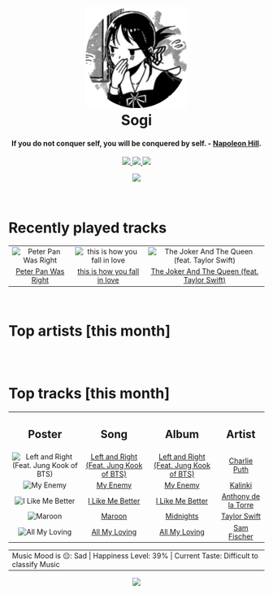<h1 align='center'>
  <br>
  <a href='https://www.youtube.com/watch?v=dQw4w9WgXcQ'><img src='avatar.png' alt='Sogi' width='200'></a>
  <br>
  Sogi
  <br>
</h1>

<h4 align='center'>If you do not conquer self, you will be conquered by self. - <a href='https://duckduckgo.com/?q=Napoleon+Hill' target='_blank'>Napoleon Hill</a>.</h4>

<p align='center' socials>
  <a href='https://discord.com/invite/96EA7ENfV9'>
    <img src='https://img.shields.io/badge/Discord-server-blue'>
  </a>
  <a href='https://sxoxgxi.github.io/'>
    <img src='https://img.shields.io/website?down_color=red&down_message=offline&label=Website&up_color=light%20green&up_message=online&url=https://sxoxgxi.github.io/'>
  </a>
  <img src='https://img.shields.io/badge/Layout-Unsynced-red' class='layout'>
</p socials>
<p status, align='center'>
  <a href='https://open.spotify.com/user/317777c47jvjnq6zzzwbijw6gbmi?si=d1aee88debdf46d8'>
    <img src="https://img.shields.io/badge/Sogi-Offline-&?style=social&logo=spotify">
  </a>
</p status>
<!------ RECENTLY PLAYED ------>

<p recentlyplayed, float='left'>
  <br>
  <h1>Recently played tracks</h1>
  <p></p>
  <table style='width:100%'>
<tr align='center'>
<td>
<img class='artists' src='https://i.scdn.co/image/ab67616d0000b273b77fbda8838aaf19e954076c' alt='Peter Pan Was Right' style='width:50%'>
</td>
<td>
<img class='artists' src='https://i.scdn.co/image/ab67616d0000b273bdcc1b27dac22bfb3a57c2de' alt='this is how you fall in love' style='width:50%'>
</td>
<td>
<img class='artists' src='https://i.scdn.co/image/ab67616d0000b27389aff4625958eac8d16535c7' alt='The Joker And The Queen (feat. Taylor Swift)' style='width:50%'>
</td>
</tr>
<tr align='center'>
<td>
<a href='https://open.spotify.com/track/2At18rPHOuTEjGEppwGV0A'>Peter Pan Was Right</a>
</td>
<td>
<a href='https://open.spotify.com/track/1aEsTgCsv8nOjEgyEoRCpS'>this is how you fall in love</a>
</td>
<td>
<a href='https://open.spotify.com/track/6N1K5OVVCopBjGViHs2IvP'>The Joker And The Queen (feat. Taylor Swift)</a>
</td>
</tr>
</table>

</p recentlyplayed>
<!------ .RECENTLY PLAYED ------>
<!------ TOP ARTISTS ------>

<p topartists, float='left'>
  <br>
  <h1>Top artists [this month]</h1>
  <p></p>
  <table style='width:100%'>
<tr align='center'>
</tr>
<tr align='center'>
</tr>
</table>

</p topartists>
<!------ .TOP ARTISTS ------>

<!------ TOP SONGS ------>

<p topsongs, float='left' >
  <br>
  <h1>Top tracks [this month]</h1>
  <p></p>
  <table style='width:100%'>
    <tr align='center'>
      <td>
      <h2>Poster</h2>
      </td>
      <td>
      <h2>Song</h2>
      </td>
      <td>
      <h2>Album</h2>
      </td>
      <td>
      <h2>Artist</h2>
      </td>
    </tr><tr align='center'>
      <td><img class='artists' src='https://i.scdn.co/image/ab67616d0000b2731c069c836dc6cd5b34c310fe' alt='Left and Right (Feat. Jung Kook of BTS)' style='width:10%'>
      </td>
      <td>
      <a href='https://open.spotify.com/track/0mBP9X2gPCuapvpZ7TGDk3'>Left and Right (Feat. Jung Kook of BTS)</a>
      </td>
      <td>
      <a href='https://open.spotify.com/album/4LyiYe4wZ6XwzUne79hidF'>Left and Right (Feat. Jung Kook of BTS)</a>
      </td>
      <td>
      <a href='https://open.spotify.com/artist/6VuMaDnrHyPL1p4EHjYLi7'>Charlie Puth</a>
      </td>
    </tr><tr align='center'>
      <td><img class='artists' src='https://i.scdn.co/image/ab67616d0000b273be4ab46eca6cb3c83df15057' alt='My Enemy' style='width:10%'>
      </td>
      <td>
      <a href='https://open.spotify.com/track/1KWLVqVGVrPSVFdprFX82P'>My Enemy</a>
      </td>
      <td>
      <a href='https://open.spotify.com/album/6KryVMOVYKtpjIWATVvncW'>My Enemy</a>
      </td>
      <td>
      <a href='https://open.spotify.com/artist/3vW2C8pYjG9h9XzItnqDq7'>Kalinki</a>
      </td>
    </tr><tr align='center'>
      <td><img class='artists' src='https://i.scdn.co/image/ab67616d0000b273c9bd3d1c0ca25bd54b50454c' alt='I Like Me Better' style='width:10%'>
      </td>
      <td>
      <a href='https://open.spotify.com/track/3F9aav1FoBnfKGEdtuQWdu'>I Like Me Better</a>
      </td>
      <td>
      <a href='https://open.spotify.com/album/6O5urTi0Y6TKQ0804YOtYM'>I Like Me Better</a>
      </td>
      <td>
      <a href='https://open.spotify.com/artist/6dxbsVBLykNgOpP0DxjMR4'>Anthony de la Torre</a>
      </td>
    </tr><tr align='center'>
      <td><img class='artists' src='https://i.scdn.co/image/ab67616d0000b273bb54dde68cd23e2a268ae0f5' alt='Maroon' style='width:10%'>
      </td>
      <td>
      <a href='https://open.spotify.com/track/3eX0NZfLtGzoLUxPNvRfqm'>Maroon</a>
      </td>
      <td>
      <a href='https://open.spotify.com/album/151w1FgRZfnKZA9FEcg9Z3'>Midnights</a>
      </td>
      <td>
      <a href='https://open.spotify.com/artist/06HL4z0CvFAxyc27GXpf02'>Taylor Swift</a>
      </td>
    </tr><tr align='center'>
      <td><img class='artists' src='https://i.scdn.co/image/ab67616d0000b273fb4788305d9e3e25faf785c2' alt='All My Loving' style='width:10%'>
      </td>
      <td>
      <a href='https://open.spotify.com/track/4qiiEZPtUtgyDb5qGnEWKl'>All My Loving</a>
      </td>
      <td>
      <a href='https://open.spotify.com/album/5W1sTXqVYuJIgUF6CCy2US'>All My Loving</a>
      </td>
      <td>
      <a href='https://open.spotify.com/artist/6L1XC7NrmgWRlwAeLJvVtA'>Sam Fischer</a>
      </td>
    </tr></table>
</p topsongs>
<table classification align='center'>
  <td>Music Mood is 😔: Sad | Happiness Level: 39% | Current Taste: Difficult to classify Music</td>
</table classification>
<!------ .TOP SONGS ------>
<p align='center'>
  <img src='https://profile-counter.glitch.me/sxoxgxi/count.svg'>
</p>
